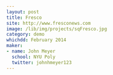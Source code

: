 ```yaml
---
layout: post
title: Fresco
site: http://www.fresconews.com
image: /lib/img/projects/sqFresco.jpg
category: demo
whichdd: February 2014
maker:
- name: John Meyer
  school: NYU Poly 
  twitter: johnhmeyer123
---
```

